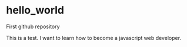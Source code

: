 # hello_world
First github repository

This is a test.  I want to learn how to become a javascript web developer.
